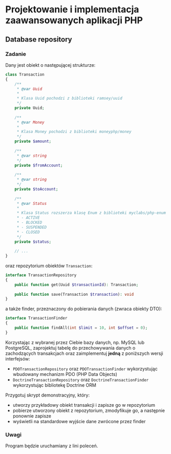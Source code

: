 # Projektowanie i implementacja zaawansowanych aplikacji PHP

## Database repository


### Zadanie

Dany jest obiekt o następującej strukturze:

```php
class Transaction
{
    /**
     * @var Uuid 
     *
     * Klasa Uuid pochodzi z biblioteki ramsey/uuid
     */ 
    private Uuid;
    
    /**
     * @var Money
     *
     * Klasa Money pochodzi z biblioteki moneyphp/money
     */
    private $amount;
    
    /**
     * @var string
     */
    private $fromAccount;
    
    /**
     * @var string
     */
    private $toAccount;
    
    /**
     * @var Status
     *
     * Klasa Status rozszerza klasę Enum z biblioteki myclabs/php-enum i reprezentuje jeden ze statusów konta:
     * - ACTIVE
     * - BLOCKED
     * - SUSPENDED
     * - CLOSED
     */
    private $status;
    
    // ...
}
```

oraz repozytorium obiektów `Transaction`:

```php
interface TransactionRepository
{
    public function get(Uuid $transactionId): Transaction;
    
    public function save(Transaction $transaction): void
}
```

a także finder, przeznaczony do pobierania danych (zwraca obiekty DTO):

```php
interface TransactionFinder
{
    public function findAll(int $limit = 10, int $offset = 0);
}
```

Korzystając z wybranej przez Ciebie bazy danych, np. MySQL lub PostgreSQL, zaprojektuj tabelę do przechowywania danych o zachodzących transakcjach oraz zaimplementuj __jedną__ z poniższych wersji interfejsów:

- `PDOTransactionRepository` oraz `PDOTransactionFinder` wykorzystując wbudowany mechanizm PDO (PHP Data Objects)
- `DoctrineTransactionRepository` oraz `DoctrineTransactionFinder` wykorzystując bibliotekę Doctrine ORM

Przygotuj skrypt demonstracyjny, który:
 
- utworzy przykładowy obiekt transakcji i zapisze go w repozytorium
- pobierze utworzony obiekt z repozytorium, zmodyfikuje go, a następnie ponownie zapisze
- wyświetli na standardowe wyjście dane zwrócone przez finder


### Uwagi

Program będzie uruchamiany z lini poleceń.

